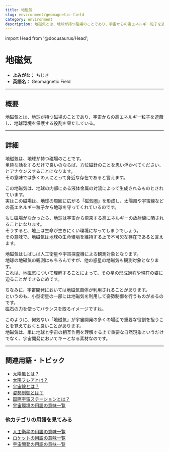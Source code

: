 ```yaml
---
title: 地磁気
slug: environment/geomagnetic-field
category: environment
description: 地磁気とは、地球が持つ磁場のことであり、宇宙からの高エネルギー粒子を遮蔽し、地球環境を保護する役割を果たしている。
---
```


import Head from '@docusaurus/Head';

<Head>
  <script type="application/ld+json">
    {`{
      "@context": "https://schema.org",
      "@type": "DefinedTerm",
      "name": "地磁気",
      "inDefinedTermSet": "https://www.space-portal.org",
      "termCode": "environment/geomagnetic-field",
      "description": "地磁気とは、地球が持つ磁場のことであり、宇宙からの高エネルギー粒子を遮蔽し、地球環境を保護する役割を果たしている。",
      "url": "https://www.space-portal.org/docs/environment/geomagnetic-field"
    }`}
  </script>
</Head>

# 地磁気

- **よみがな：** ちじき  
- **英語名：** Geomagnetic Field  

---

## 概要

地磁気とは、地球が持つ磁場のことであり、宇宙からの高エネルギー粒子を遮蔽し、地球環境を保護する役割を果たしている。

---

## 詳細

地磁気は、地球が持つ磁場のことです。  
単純な話をするだけで良いのならば、方位磁針のことを思い浮かべてください、とアナウンスすることになります。  
その意味では多くの人にとって身近な存在であると言えます。  

この地磁気は、地球の内部にある液体金属の対流によって生成されるものとされています。  
実はこの磁場は、地球の周囲に広がる「磁気圏」を形成し、太陽風や宇宙線などの高エネルギー粒子から地球を守ってくれているのです。  

もし磁場がなかったら、地球は宇宙から飛来する高エネルギーの放射線に晒されることになります。  
そうすると、地上は生命が生きにくい環境になってしまうでしょう。  
その意味で、地磁気は地球の生命環境を維持する上で不可欠な存在であると言えます。  

地磁気はしばしば人工衛星や宇宙探査機による観測対象となります。  
地球の地磁気の観測はもちろんですが、他の惑星の地磁気も観測対象となります。  
これは、地磁気について理解することによって、その星の形成過程や現在の姿に迫ることができるためです。  

ちなみに、宇宙開発においては地磁気自体が利用されることがあります。  
というのも、小型衛星の一部には地磁気を利用して姿勢制御を行うものがあるのです。  
磁石の力を使ってバランスを取るイメージですね。  

このように、何気ない「地磁気」が宇宙開発の多くの場面で重要な役割を担うことを覚えておくと良いことがあります。  
地磁気は、単に地球と宇宙の相互作用を理解する上で重要な自然現象というだけでなく、宇宙開発においてキーとなる素材なのです。  

---

## 関連用語・トピック

- [太陽風とは？](environment/solar-wind)
- [太陽フレアとは？](environment/solar-flare)
- [宇宙線とは？](environment/cosmic-rays)
- [姿勢制御とは？](control/technology/attitude-control)
- [国際宇宙ステーションとは？](satellite/index/iss)
- [宇宙環境の用語の意味一覧](category/environment)

### 他カテゴリの用語を見てみる
- [人工衛星の用語の意味一覧](category/satellite)
- [ロケットの用語の意味一覧](category/rocket)
- [宇宙開発の用語の意味一覧](category/glossary)
